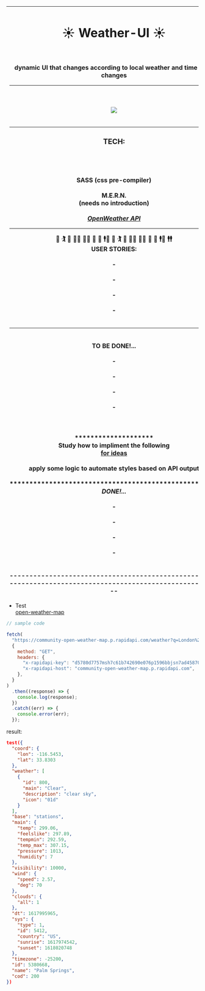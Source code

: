 

 | <center><h1> ☀️ Weather-UI ☀️ </h1> <br> <br>dynamic UI that changes according to local weather and time zone changes<hr><br>*****************************************************<br><img src="https://media2.giphy.com/media/k8aCl2VvSeBlRvL7Yf/giphy.gif?cid=5e214886936f38bc795d75080a46c7c1c0ce7bdc0f88320b&rid=giphy.gif&ct=g"><br><br>***************************************************** <hr> <h3>TECH: </h3> <br> <br><br>SASS (css pre-compiler) <br><br> M.E.R.N.<br>(needs no introduction) <br><br>[**_OpenWeather API_**](https://rapidapi.com/community/api/open-weather-map?endpoint=53aa6041e4b00287471a2b62)<br><hr> 🕺 🏌️ 🚶 🤼‍♂️ 🏋️‍♂️ 🤸 🤾 🕴️💃 🕺 🏌️ 🚶 🤼‍♂️ 🏋️‍♂️ 🤸 🤾 🕴️💃 🕴️🕴️ <br> USER STORIES:<br><br>- <br><br>-<br><br>-<br><br>-<br><br> <hr><br>TO BE DONE!...<br><br>- <br><br>-<br><br>-<br><br>-<br><br> <br><br>******************** <br>Study how to impliment the following<br> [for ideas](https://hackerthemes.com/kit/> "customize BS variables")<br><br> apply some logic to automate styles based on API output<br><br>***************************************************** <br><center> **_DONE!..._** <br><br>- <br><br>-<br><br>-<br><br>-<br><br> <br>------------------------------------------------------------------------------------------------------------
 |-


* Test<br>
[open-weather-map](https://rapidapi.com/community/api/open-weather-map?endpoint=53aa6041e4b00287471a2b62)



```js
// sample code

fetch(
  "https://community-open-weather-map.p.rapidapi.com/weather?q=London%2Cuk&lat=0&lon=0&callback=test&id=2172797&lang=null&units=%22metric%22%20or%20%22imperial%22&mode=xml%2C%20html",
  {
    method: "GET",
    headers: {
      "x-rapidapi-key": "d5780d7757msh7c61b742690e076p1596bbjsn7ad45870345d",
      "x-rapidapi-host": "community-open-weather-map.p.rapidapi.com",
    },
  }
)
  .then((response) => {
    console.log(response);
  })
  .catch((err) => {
    console.error(err);
  });
```

result:

```json
test({
  "coord": {
    "lon": -116.5453,
    "lat": 33.8303
  },
  "weather": [
    {
      "id": 800,
      "main": "Clear",
      "description": "clear sky",
      "icon": "01d"
    }
  ],
  "base": "stations",
  "main": {
    "temp": 299.06,
    "feelslike": 297.89,
    "tempmin": 292.59,
    "temp_max": 307.15,
    "pressure": 1013,
    "humidity": 7
  },
  "visibility": 10000,
  "wind": {
    "speed": 2.57,
    "deg": 70
  },
  "clouds": {
    "all": 1
  },
  "dt": 1617995965,
  "sys": {
    "type": 1,
    "id": 5412,
    "country": "US",
    "sunrise": 1617974542,
    "sunset": 1618020748
  },
  "timezone": -25200,
  "id": 5380668,
  "name": "Palm Springs",
  "cod": 200
})
```
